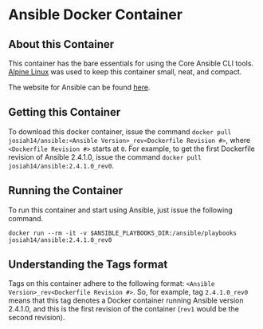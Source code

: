 # Ansible Docker Container

## About this Container

This container has the bare essentials for using the Core Ansible CLI tools. [Alpine Linux](https://www.alpinelinux.org/about/) was used to keep this container small, neat, and compact.

The website for Ansible can be found [here](https://www.ansible.com/).

## Getting this Container

To download this docker container, issue the command `docker pull josiah14/ansible:<Ansible Version>_rev<Dockerfile Revision #>`, where `<Dockerfile Revision #>` starts at `0`.  For example, to get the first Dockerfile revision of Ansible 2.4.1.0, issue the command `docker pull josiah14/ansible:2.4.1.0_rev0`.

## Running the Container

To run this container and start using Ansible, just issue the following command.

`docker run --rm -it -v $ANSIBLE_PLAYBOOKS_DIR:/ansible/playbooks josiah14/ansible:2.4.1.0_rev0`

## Understanding the Tags format

Tags on this container adhere to the following format: `<Ansible Version>_rev<Dockerfile Revision #>`.  So, for example, tag `2.4.1.0_rev0` means that this tag denotes a Docker container running Ansible version 2.4.1.0, and this is the first revision of the container (`rev1` would be the second revision).
